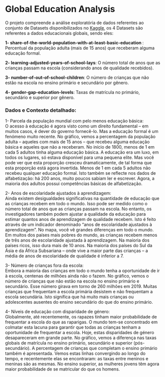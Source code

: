 # Global Education Analysis

O projeto compreende a análise exploratória de dados referentes ao conjunto de Datasets disponibilizados no [Kaggle](https://www.kaggle.com/datasets/imtkaggleteam/global-education), os 4 Datasets são referentes a dados educacionais globais, sendo eles:

<b>1- share-of-the-world-population-with-at-least-basic-education </b>: 
Percentual da população adulta (mais de 15 anos) que receberam alguma educação formal.

<b> 2- learning-adjusted-years-of-school-lays</b>: O número total de anos que as crianças passam na escola (considerando anos de qualidade recebidos).

<b>3- number-of-out-of-school-children</b>: O número de crianças que não estão na escola no ensino primário e secundário por gênero.

<b>4- gender-gap-education-levels</b>: Taxas de matrícula no primário, secundário e superior por gênero.


<h3>Dados e Contexto detalhado:</h3>

1- Parcela da população mundial com pelo menos educação básica: <br>
O acesso à educação é agora visto como um direito fundamental – em muitos casos, é dever do governo fornecê-lo.
Mas a educação formal é um fenómeno muito recente. No gráfico, vemos a percentagem da população adulta – aqueles com mais de 15 anos – que recebeu alguma educação básica e aqueles que não a receberam.
No início de 1800, menos de 1 em cada 5 adultos tinha alguma educação básica. A educação era um luxo, em todos os lugares, só estava disponível para uma pequena elite.
Mas você pode ver que esta proporção cresceu dramaticamente, de tal forma que esta proporção está agora invertida. Menos de 1 em cada 5 adultos não recebeu qualquer educação formal.
Isto também se reflecte nos dados de alfabetização: há 200 anos, muito poucos sabiam ler e escrever. Agora, a maioria dos adultos possui competências básicas de alfabetização.

2- Anos de escolaridade ajustados à aprendizagem: <br>
Ainda existem desigualdades significativas na quantidade de educação que as crianças recebem em todo o mundo.
Isso pode ser medido como o número total de anos que as crianças passam na escola. No entanto, os investigadores também podem ajustar a qualidade da educação para estimar quantos anos de aprendizagem de qualidade recebem. Isto é feito através de um indicador denominado “anos de escolaridade ajustados à aprendizagem”.
No mapa, você vê grandes diferenças em todo o mundo.
Em muitos dos países mais pobres do mundo, as crianças recebem menos de três anos de escolaridade ajustada à aprendizagem. Na maioria dos países ricos, isso dura mais de 10 anos.
Na maioria dos países do Sul da Ásia e da África Subsariana – onde vive a maior parte das crianças – a média de anos de escolaridade de qualidade é inferior a 7.

3- Número de crianças fora da escola: <br>
Embora a maioria das crianças em todo o mundo tenha a oportunidade de ir à escola, centenas de milhões ainda não o fazem.
No gráfico, vemos o número de crianças que não estão na escola no ensino primário e secundário.
Esse número girava em torno de 260 milhões em 2019.
Muitas crianças que frequentam a escola primária desistem e não frequentam a escola secundária. Isto significa que há muito mais crianças ou adolescentes ausentes do ensino secundário do que do ensino primário.

4- Níveis de educação com disparidade de género:<br>
Globalmente, até recentemente, os rapazes tinham maior probabilidade de frequentar a escola do que as raparigas. O mundo tem-se concentrado em colmatar esta lacuna para garantir que todas as crianças tenham a oportunidade de frequentar a escola.
Hoje, estas disparidades de género desapareceram em grande parte. No gráfico, vemos a diferença nas taxas globais de matrícula no ensino primário, secundário e superior (pós-secundário). A percentagem de crianças que completam o ensino primário também é apresentada.
Vemos estas linhas convergindo ao longo do tempo, e recentemente elas se encontraram: as taxas entre meninos e meninas são as mesmas.
No ensino superior, as mulheres jovens têm agora maior probabilidade de se matricular do que os homens.